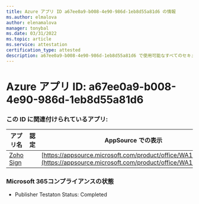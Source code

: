 ```yaml
---
title: Azure アプリ ID a67ee0a9-b008-4e90-986d-1eb8d55a81d6 の情報
ms.author: elmalova
author: elenamalova
manager: tonybal
ms.date: 03/31/2022
ms.topic: article
ms.service: attestation
certification_type: attested
description: a67ee0a9-b008-4e90-986d-1eb8d55a81d6 で使用可能なすべてのセキュリティおよびコンプライアンス情報。
---
```

# <a name="azure-app-id-a67ee0a9-b008-4e90-986d-1eb8d55a81d6"></a>Azure アプリ ID: a67ee0a9-b008-4e90-986d-1eb8d55a81d6


### <a name="apps-associated-with-this-id"></a>この ID に関連付けられているアプリ:
| **アプリ名** | **認定** | **AppSource での表示** |
|--------------|---------------|-----------------------|
| [Zoho Sign](../forward/WA104382011.md) |  | [https://appsource.microsoft.com/product/office/WA104382011](https://appsource.microsoft.com/product/office/WA104382011) |

### <a name="microsoft-365-app-compliance-status"></a>Microsoft 365コンプライアンスの状態
- Publisher Testaton Status: Completed
